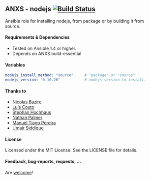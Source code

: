 ## ANXS - nodejs [![Build Status](https://travis-ci.org/ANXS/nodejs.png)](https://travis-ci.org/ANXS/nodejs)

Ansible role for installing nodejs, from package or by building it from source.


#### Requirements & Dependencies
- Tested on Ansible 1.4 or higher.
- Depends on ANXS.build-essential


#### Variables

```yaml
nodejs_install_method: "source"     # "package" or "source"
nodejs_version: "0.10.26"           # nodejs version to install.
```

#### Thanks to
- [Nicolas Bazire](https://github.com/nicbaz)
- [Luís Couto](https://github.com/Couto)
- [Stephan Hochhaus](https://github.com/yauh)
- [Nathan Palmer](https://github.com/nathanpalmer)
- [Manuel Tiago Pereira](https://github.com/mtpereira)
- [Umair Siddique](https://github.com/umairsiddique)


#### License

Licensed under the MIT License. See the LICENSE file for details.


#### Feedback, bug-reports, requests, ...

Are [welcome](https://github.com/ANXS/nodejs/issues)!
